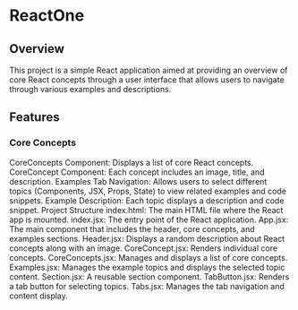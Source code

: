 # ReactOne
## Overview
This project is a simple React application aimed at providing an overview of core React concepts through a user interface that allows users to navigate through various examples and descriptions.

## Features
### Core Concepts
CoreConcepts Component: Displays a list of core React concepts.
CoreConcept Component: Each concept includes an image, title, and description.
Examples
Tab Navigation: Allows users to select different topics (Components, JSX, Props, State) to view related examples and code snippets.
Example Description: Each topic displays a description and code snippet.
Project Structure
index.html: The main HTML file where the React app is mounted.
index.jsx: The entry point of the React application.
App.jsx: The main component that includes the header, core concepts, and examples sections.
Header.jsx: Displays a random description about React concepts along with an image.
CoreConcept.jsx: Renders individual core concepts.
CoreConcepts.jsx: Manages and displays a list of core concepts.
Examples.jsx: Manages the example topics and displays the selected topic content.
Section.jsx: A reusable section component.
TabButton.jsx: Renders a tab button for selecting topics.
Tabs.jsx: Manages the tab navigation and content display.
